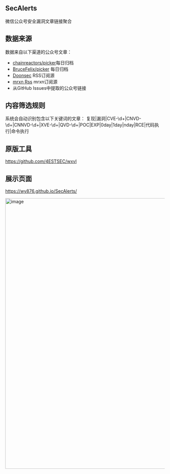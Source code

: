 ## SecAlerts
微信公众号安全漏洞文章链接聚合

## 数据来源
数据来自以下渠道的公众号文章：

- [chainreactors/picker](https://github.com/chainreactors/picker)每日归档
- [BruceFeIix/picker](https://github.com/BruceFeIix/picker) 每日归档
- [ Doonsec](https://doonsec.com/) RSS订阅源
- [mrxn Rss](https://mrxn.net/rss.php) mrxn订阅源
- 从GitHub Issues中提取的公众号链接
## 内容筛选规则
系统会自动识别包含以下关键词的文章： 复现|漏洞|CVE-\d+|CNVD-\d+|CNNVD-\d+|XVE-\d+|QVD-\d+|POC|EXP|0day|1day|nday|RCE|代码执行|命令执行

## 原版工具
https://github.com/4ESTSEC/wxvl

## 展示页面  
https://wy876.github.io/SecAlerts/

<img width="1129" height="854" alt="image" src="https://github.com/user-attachments/assets/6e338194-0329-4c1a-93df-be5eb628cd8c" />
